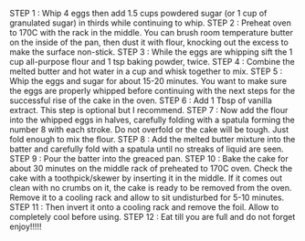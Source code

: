 STEP 1 : Whip 4 eggs then add 1.5 cups powdered sugar  (or 1 cup of granulated sugar) in thirds while continuing to whip.
STEP 2 : Preheat oven to 170C with the rack in the middle. You can brush room temperature butter on the inside of the pan, then dust it with flour, knocking out the excess to make the surface non-stick.
STEP 3 : While the eggs are whipping sift the 1 cup all-purpose flour and 1 tsp baking powder, twice.
STEP 4 : Combine the melted butter and hot water in a cup and whisk together to mix.
STEP 5 : Whip the eggs and sugar for about 15-20 minutes. You want to make sure the eggs are properly whipped before continuing with the next steps for the successful rise of the cake in the oven.
STEP 6 : Add 1 Tbsp of vanilla extract. This step is optional but I recommend.
STEP 7 : Now add the flour into the whipped eggs in halves, carefully folding with a spatula forming the number 8 with each stroke. Do not overfold or the cake will be tough. Just fold enough to mix the flour.
STEP 8 : Add the melted butter mixture into the batter and carefully fold with a spatula until no streaks of liquid are seen.
STEP 9 : Pour the batter into the greaced pan.
STEP 10 : Bake the cake for about 30 minutes on the middle rack of preheated to 170C oven. Check the cake with a toothpick/skewer by inserting it in the middle. If it comes out clean with no crumbs on it, the cake is ready to be removed from the oven. Remove it to a cooling rack and allow to sit undisturbed for 5-10 minutes. 
STEP 11 : Then invert it onto a cooling rack and remove the foil. Allow to completely cool before using.
STEP 12 : Eat till you are full and do not forget enjoy!!!!!